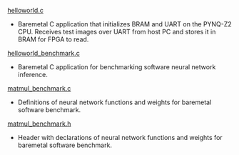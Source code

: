 [helloworld.c](/src/vitis/helloworld.c)

- Baremetal C application that initializes BRAM and UART on the PYNQ-Z2 CPU. Receives test images over UART from host PC and stores it in BRAM for FPGA to read.

[helloworld_benchmark.c](/src/vitis/helloworld_benchmark.c)

- Baremetal C application for benchmarking software neural network inference.

[matmul_benchmark.c](/src/vitis/helloworld_benchmark.c)

- Definitions of neural network functions and weights for baremetal software benchmark.

[matmul_benchmark.h](/src/vitis/helloworld_benchmark.c)

- Header with declarations of neural network functions and weights for baremetal software benchmark.

